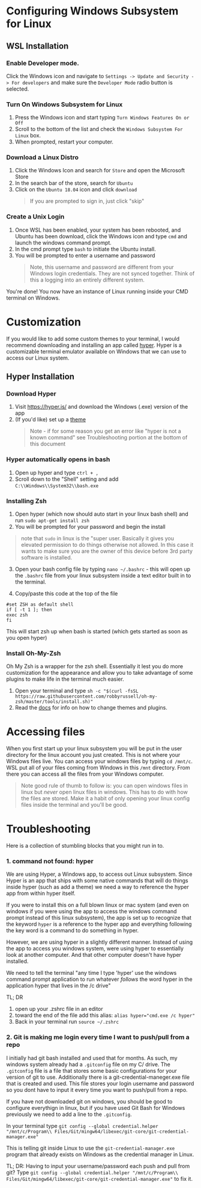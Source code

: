 # Configuring Windows Subsystem for Linux

## WSL Installation

### Enable Developer mode.

Click the Windows icon and navigate to `Settings -> Update and Security -> For developers` and make sure the `Developer Mode` radio button is selected.

### Turn On Windows Subsystem for Linux

1. Press the Windows icon and start typing `Turn Windows Features On or Off`
1. Scroll to the bottom of the list and check the `Windows Subsystem For Linux` box.
1. When prompted, restart your computer.

### Download a Linux Distro

1. Click the Windows Icon and search for `Store` and open the Microsoft Store
1. In the search bar of the store, search for `Ubuntu`
1. Click on the `Ubuntu 18.04` icon and click `download`
   > If you are prompted to sign in, just click "skip"

### Create a Unix Login

1. Once WSL has been enabled, your system has been rebooted, and Ubuntu has been download, click the Windows icon and type `cmd` and launch the windows command prompt.
1. In the cmd prompt type `bash` to initiate the Ubuntu install.
1. You will be prompted to enter a username and password
   > Note, this username and password are different from your Windows login credentials. They are not synced together. Think of this a logging into an entirely different system.

You're done! You now have an instance of Linux running inside your CMD terminal on Windows.

# Customization

If you would like to add some custom themes to your terminal, I would recommend downloading and installing an app called [hyper](https://hyper.is/). Hyper is a customizable terminal emulator available on Windows that we can use to access our Linux system.

## Hyper Installation

### Download Hyper

1. Visit https://hyper.is/ and download the Windows (.exe) version of the app
1. (If you'd like) set up a [theme](https://hyper.is/themes)
   > Note - if for some reason you get an error like "hyper is not a known command" see Troubleshooting portion at the bottom of this document

### Hyper automatically opens in bash
1. Open up hyper and type `ctrl + ,`
1. Scroll down to the "Shell" setting and add `C:\\Windows\\System32\\bash.exe`


### Installing Zsh
1. Open hyper (which now should auto start in your linux bash shell) and run `sudo apt-get install zsh`
1. You will be prompted for your password and begin the install
>note that `sudo` in linux is the "super user. Basically it gives you elevated permission to do things otherwise not allowed. In this case it wants to make sure you are the owner of this device before 3rd party software is installed.
3. Open your bash config file by typing `nano ~/.bashrc` - this will open up the `.bashrc` file from your linux subsystem inside a text editor built in to the terminal.

1. Copy/paste this code at the top of the file
```
#set ZSH as default shell
if [ -t 1 ]; then
exec zsh
fi
```
This will start zsh up when bash is started (which gets started as soon as you open hyper)

### Install Oh-My-Zsh
Oh My Zsh is a wrapper for the zsh shell. Essentially it lest you do more customization for the appearance and allow you to take advantage of some plugins to make life in the terminal much easier.

1. Open your terminal and type `sh -c "$(curl -fsSL https://raw.githubusercontent.com/robbyrussell/oh-my-zsh/master/tools/install.sh)"`
1. Read the [docs](https://github.com/robbyrussell/oh-my-zsh) for info on how to change themes and plugins.


# Accessing files
When you first start up your linux subsystem you will be put in the user directory for the linux account you just created. This is not where your Windows files live. You can access your windows files by typing `cd /mnt/c`.
WSL put all of your files coming from Windows in this `/mnt` directory. From there you can access all the files from your Windows computer.

>Note good rule of thumb to follow is: you can open windows files in linux but _never_ open linux files in windows. This has to do with how the files are stored. Make it a habit of only opening your linux config files inside the terminal and you'll be good.




# Troubleshooting

Here is a collection of stumbling blocks that you might run in to.

###  1. command not found: hyper

We are using Hyper, a Windows app, to access out Linux subsystem. Since Hyper is an app that ships with some native commands that will do things inside hyper (such as add a theme) we need a way to reference the hyper app from within hyper itself.

If you were to install this on a full blown linux or mac system (and even on windows if you were using the app to access the windows command prompt instead of this linux subsystem), the app is set up to recognize that the keyword `hyper` is a reference to the hyper app and everything following the key word is a command to do something in hyper.

However, we are using hyper in a slightly different manner. Instead of using the app to access you windows system, were using hyper to essentially look at another computer. And that other computer doesn't have hyper installed.

We need to tell the terminal "any time I type 'hyper' use the windows command prompt application to run whatever _follows_ the word hyper in the application hyper that lives in the /c drive"


TL; DR
1. open up your .zshrc file in an editor
1. toward the end of the file add this alias: `alias hyper="cmd.exe /c hyper"`
1. Back in your terminal run `source ~/.zshrc`


### 2. Git is making me login every time I want to push/pull from a repo

I initially had git bash installed and used that for months. As such, my windows system already had a `.gitconfig` file on my C/ drive. The `.gitconfig` file is a file that stores some basic configurations for your version of git to use. Additionally there is a git-credential-maneger.exe file that is created and used. This file stores your login username and password so you dont have to input it every time you want to push/pull from a repo.

If you have not downloaded git on windows, you should be good to configure everythign in linux, but if you have used Git Bash for Windows previously we need to add a line to the `.gitconfig`.

In your terminal type `git config --global credential.helper "/mnt/c/Program\\ Files/Git/mingw64/libexec/git-core/git-credential-manager.exe"`

This is telling git inside Linux to use the `git-credential-manager.exe` program that already exists on Windows as the credential manager in Linux.

TL; DR:
Having to input your username/password each push and pull from git? Type `git config --global credential.helper "/mnt/c/Program\\ Files/Git/mingw64/libexec/git-core/git-credential-manager.exe"` to fix it.

